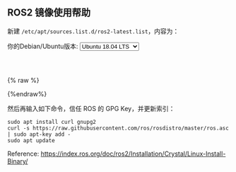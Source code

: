 ## ROS2 镜像使用帮助

新建 `/etc/apt/sources.list.d/ros2-latest.list`，内容为：

<form class="form-inline">
<div class="form-group">
	<label>你的Debian/Ubuntu版本: </label>
	<select class="form-control release-select" data-template="#apt-template" data-target="#apt-content">
		<option data-os="debian" data-release="stretch">Debian 9 (Stretch)</option>
		<option data-os="debian" data-release="buster">Debian 10 (Buster)</option>
		<option data-os="ubuntu" data-release="xenial">Ubuntu 16.04 LTS</option>
		<option data-os="ubuntu" data-release="bionic" selected>Ubuntu 18.04 LTS</option>		
		<option data-os="ubuntu" data-release="focal">Ubuntu 20.04 LTS</option>
</select>
</div>
</form>

<p></p>
<pre>
<code id="apt-content">
</code>
</pre>


{% raw %}
<script id="apt-template" type="x-tmpl-markup">
deb https://{%endraw%}mirror.nju.edu.cn{%raw%}/ros2/ubuntu/ {{release_name}} main
</script>
{%endraw%}

然后再输入如下命令，信任 ROS 的 GPG Key，并更新索引：

```
sudo apt install curl gnupg2
curl -s https://raw.githubusercontent.com/ros/rosdistro/master/ros.asc | sudo apt-key add -
sudo apt update
```

Reference: https://index.ros.org/doc/ros2/Installation/Crystal/Linux-Install-Binary/